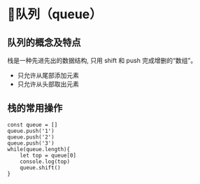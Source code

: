 # 🙂队列（queue）
## 队列的概念及特点
栈是一种先进先出的数据结构, 只用 shift 和 push 完成增删的“数组”。
- 只允许从尾部添加元素
- 只允许从头部取出元素
## 栈的常用操作
```
const queue = []
queue.push('1')
queue.push('2')
queue.push('3')
while(queue.length){
    let top = queue[0]
    console.log(top)
    queue.shift()
}
```